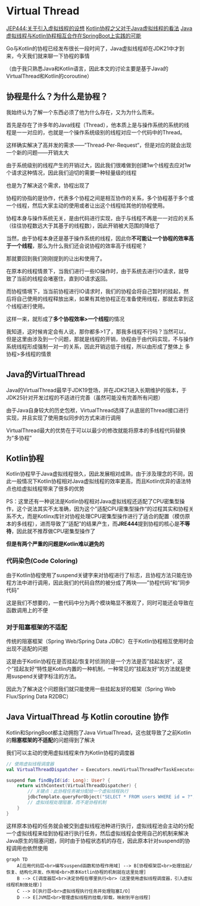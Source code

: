 # Virtual Thread

[JEP444:关于引入虚拟线程的设想](https://openjdk.org/jeps/444)
[Kotlin协程之父对于Java虚拟线程的看法](https://www.jvm-weekly.com/p/what-does-roman-elizarov-coroutines?sd=pf)
[Java虚拟线程与Kotlin协程相互合作在SpringBoot上实践的可能](https://www.youtube.com/watch?v=szl3eWA0VRw)

Go与Kotlin的协程已经发布很长一段时间了，Java虚拟线程却在JDK21中才到来，今天我们就来聊一下协程的事情

（由于我只熟悉Java和Kotlin语言，因此本文的讨论主要是基于Java的VirtualThread和Kotlin的coroutine）

## 协程是什么？为什么是协程？

我始终认为了解一个东西必须了他为什么存在，又为为什么而来。

首先是存在了许多年的Java线程（Thread），他本质上是与操作系统的系统的线程是一一对应的，也就是一个操作系统级别的线程对应一个代码中的Thread。

这样确实解决了高并发的需求——”Thread-Per-Request“，但是对应的就会出现一个新的问题——开销太大

由于系统级别的线程产生的开销过大，因此我们很难做到创建1w个线程去应对1w个请求这种情况，因此我们迫切的需要一种轻量级的线程

也是为了解决这个需求，协程出现了

协程的协指的是协作，代表多个协程之间是相互协作的关系，多个协程基于多个或一个线程，然后大家主动的使用或者让出这个线程给其他的协程使用。

协程本身与操作系统无关，是由代码进行实现，由于与线程不再是一一对应的关系（往往协程数远大于其基于的线程数），因此开销被大范围的降低了

当然，由于协程本身还是基于操作系统的线程，因此你**不可能让一个协程的效率高于一个线程**，那么为什么我们还会说协程的效率高于线程呢？

那就要回到我们刚刚提到的让出和使用了。

在原本的线程情景下，当我们进行一些IO操作时，由于系统去进行IO请求，就导致了当前的线程会堵塞住，直到IO请求返回。

而协程情境下，当当前协程进行IO请求时，我们的协程会将自己暂时的挂起，然后将自己使用的线程释放出来，如果有其他协程正在准备使用线程，那就去拿到这个线程进行使用。

这样一来，就形成了**多个协程效率>一个线程**的情况

我知道，这时候肯定会有人说，那你都多>1了，那我多线程不行吗？当然可以，但是这里由涉及到一个问题，那就是线程的开销，协程由于由代码实现，不与操作系统线程形成强制一对一的关系，因此开销远低于线程，所以由形成了整体上 多协程>多线程的情景

## Java的VirtualThread

Java的VirtualThread最早于JDK19登场，并在JDK21进入长期维护的版本，于JDK25针对开发过程的不适进行完善（虽然可能没有完善所有问题）

由于Java自身较大的历史包袱，VirtualThread选择了从底层的Thread接口进行实现，并且实现了使用类似同步的方式来进行调用

VirtualThread最大的优势在于可以以最少的修改就能将原本的多线程代码替换为“多协程”

## Kotlin协程

Kotlin协程早于Java虚拟线程很久，因此发展相对成熟，由于涉及理念的不同，因此一般情况下Kotlin协程相对Java虚拟线程的效率更高，而且Kotlin优异的语法特点也给虚拟线程带来了很多的优势

PS：这里还有一种说法是Kotlin协程相对Java虚拟线程还适配了CPU密集型操作，这个说法其实不太准确，因为这个”适配CPU密集型操作“的过程其实和协程关系不大，而是Kotlinx库针对协程处理CPU密集型操作进行了适合的配置（模仿原本的多线程），进而导致了“适配”的结果产生，而**JRE444**提到协程的核心是**不等待**，因此就不推荐做CPU密集型操作了

**但是有两个严重的问题是Kotlin难以避免的**

### 代码染色(Code Coloring)

由于Kotlin协程使用了suspend关键字来对协程进行了标志，且协程方法只能在协程方法中进行调用，因此我们的代码自然的被分成了两块——”协程代码“和”同步代码“

这是我们不想要的，一套代码中分为两个模块略显不雅观了，同时可能还会导致在函数调用上的不便

### 对于阻塞框架的不适配

传统的阻塞框架（Spring Web/Spring Data JDBC）在于Kotlin协程相互使用时会出现不适配的问题

这是由于Kotlin协程在是否挂起/恢复时侦测的是一个方法是否”挂起友好“，这个”挂起友好“特性是Kotlin内置的一种机制，一种常见的”挂起友好“的方法就是使用suspend关键字标注的方法。

因此为了解决这个问题我们就只能使用一些挂起友好的框架（Spring Web Flux/Spring Data R2DBC）

## Java VirtualThread 与 Kotlin coroutine 协作

Kotlin和SpringBoot都主动拥抱了Java VirtualThread，这也就导致了之前Kotlin的**阻塞框架的不适配**的问题得到了解决

我们可以主动的使用虚拟线程来作为Kotlin协程的调度器

```kotlin
// 使用虚拟线程调度器
val VirtualThreadDispatcher = Executors.newVirtualThreadPerTaskExecutor().asCoroutineDispatcher()

suspend fun findById(id: Long): User? {
    return withContext(VirtualThreadDispatcher) {
        // 关键点：此协程任务被分配给一个虚拟线程执行
        jdbcTemplate.queryForObject("SELECT * FROM users WHERE id = ?", id)
        // 虚拟线程处理阻塞，而不是协程机制
    }
}
```

这样原本协程的任务就会被交到虚拟线程池种进行执行，虚拟线程池会主动的分配一个虚拟线程来给到协程进行执行任务，然后虚拟线程会使用自己的机制来解决Java原生的阻塞问题，同时由于协程状态机的存在，因此原本针对suspend的协程调用也依然使用

```mermaid
graph TD
    A[应用代码层<br>编写suspend函数和协程作用域] --> B[协程框架层<br>处理挂起/恢复、结构化并发、作用域<br>原本Kotlin协程的机制就在这里处理]
    B --> C[调度器层<br>决定协程在哪里执行<br>（这里使用虚拟线程调度器，引入虚拟线程机制做处理）]
    C --> D[执行层<br>虚拟线程执行任务并处理阻塞I/O]
    D --> E[JVM层<br>管理虚拟线程的挂载/卸载，映射到平台线程]
```